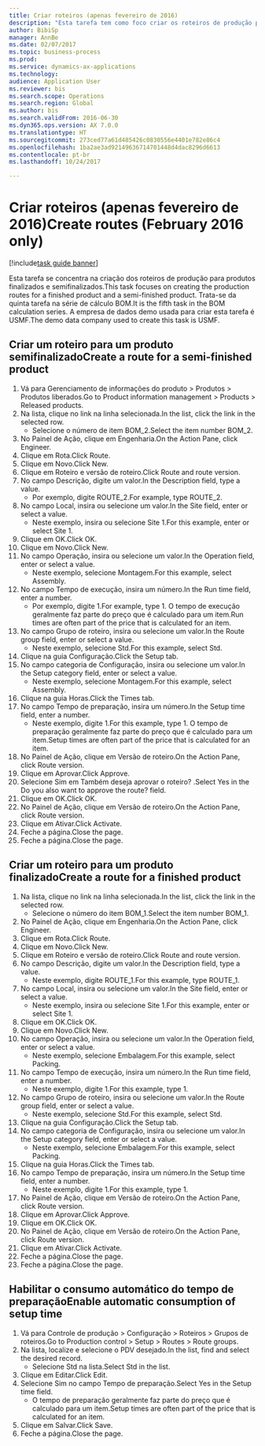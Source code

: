 ```yaml
--- 
title: Criar roteiros (apenas fevereiro de 2016)
description: "Esta tarefa tem como foco criar os roteiros de produção para produtos finalizados e semifinalizados."
author: BibiSp
manager: AnnBe
ms.date: 02/07/2017
ms.topic: business-process
ms.prod: 
ms.service: dynamics-ax-applications
ms.technology: 
audience: Application User
ms.reviewer: bis
ms.search.scope: Operations
ms.search.region: Global
ms.author: bis
ms.search.validFrom: 2016-06-30
ms.dyn365.ops.version: AX 7.0.0
ms.translationtype: HT
ms.sourcegitcommit: 273ced77a61d485426c0830556e4401e782e86c4
ms.openlocfilehash: 1ba2ae3ad92149636714701448d4dac8296d6613
ms.contentlocale: pt-br
ms.lasthandoff: 10/24/2017

---
```

# <a name="create-routes-february-2016-only"></a><span data-ttu-id="26183-103">Criar roteiros (apenas fevereiro de 2016)</span><span class="sxs-lookup"><span data-stu-id="26183-103">Create routes (February 2016 only)</span></span>

[!include[task guide banner](../../includes/task-guide-banner.md)]

<span data-ttu-id="26183-104">Esta tarefa se concentra na criação dos roteiros de produção para produtos finalizados e semifinalizados.</span><span class="sxs-lookup"><span data-stu-id="26183-104">This task focuses on creating the production routes for a finished product and a semi-finished product.</span></span> <span data-ttu-id="26183-105">Trata-se da quinta tarefa na série de cálculo BOM.</span><span class="sxs-lookup"><span data-stu-id="26183-105">It is the fifth task in the BOM calculation series.</span></span> <span data-ttu-id="26183-106">A empresa de dados demo usada para criar esta tarefa é USMF.</span><span class="sxs-lookup"><span data-stu-id="26183-106">The demo data company used to create this task is USMF.</span></span>


## <a name="create-a-route-for-a-semi-finished-product"></a><span data-ttu-id="26183-107">Criar um roteiro para um produto semifinalizado</span><span class="sxs-lookup"><span data-stu-id="26183-107">Create a route for a semi-finished product</span></span>
1. <span data-ttu-id="26183-108">Vá para Gerenciamento de informações do produto > Produtos > Produtos liberados.</span><span class="sxs-lookup"><span data-stu-id="26183-108">Go to Product information management > Products > Released products.</span></span>
2. <span data-ttu-id="26183-109">Na lista, clique no link na linha selecionada.</span><span class="sxs-lookup"><span data-stu-id="26183-109">In the list, click the link in the selected row.</span></span>
    * <span data-ttu-id="26183-110">Selecione o número de item BOM_2.</span><span class="sxs-lookup"><span data-stu-id="26183-110">Select the item number BOM_2.</span></span>  
3. <span data-ttu-id="26183-111">No Painel de Ação, clique em Engenharia.</span><span class="sxs-lookup"><span data-stu-id="26183-111">On the Action Pane, click Engineer.</span></span>
4. <span data-ttu-id="26183-112">Clique em Rota.</span><span class="sxs-lookup"><span data-stu-id="26183-112">Click Route.</span></span>
5. <span data-ttu-id="26183-113">Clique em Novo.</span><span class="sxs-lookup"><span data-stu-id="26183-113">Click New.</span></span>
6. <span data-ttu-id="26183-114">Clique em Roteiro e versão de roteiro.</span><span class="sxs-lookup"><span data-stu-id="26183-114">Click Route and route version.</span></span>
7. <span data-ttu-id="26183-115">No campo Descrição, digite um valor.</span><span class="sxs-lookup"><span data-stu-id="26183-115">In the Description field, type a value.</span></span>
    * <span data-ttu-id="26183-116">Por exemplo, digite ROUTE_2.</span><span class="sxs-lookup"><span data-stu-id="26183-116">For example, type ROUTE_2.</span></span>  
8. <span data-ttu-id="26183-117">No campo Local, insira ou selecione um valor.</span><span class="sxs-lookup"><span data-stu-id="26183-117">In the Site field, enter or select a value.</span></span>
    * <span data-ttu-id="26183-118">Neste exemplo, insira ou selecione Site 1.</span><span class="sxs-lookup"><span data-stu-id="26183-118">For this example, enter or select Site 1.</span></span>  
9. <span data-ttu-id="26183-119">Clique em OK.</span><span class="sxs-lookup"><span data-stu-id="26183-119">Click OK.</span></span>
10. <span data-ttu-id="26183-120">Clique em Novo.</span><span class="sxs-lookup"><span data-stu-id="26183-120">Click New.</span></span>
11. <span data-ttu-id="26183-121">No campo Operação, insira ou selecione um valor.</span><span class="sxs-lookup"><span data-stu-id="26183-121">In the Operation field, enter or select a value.</span></span>
    * <span data-ttu-id="26183-122">Neste exemplo, selecione Montagem.</span><span class="sxs-lookup"><span data-stu-id="26183-122">For this example, select Assembly.</span></span>  
12. <span data-ttu-id="26183-123">No campo Tempo de execução, insira um número.</span><span class="sxs-lookup"><span data-stu-id="26183-123">In the Run time field, enter a number.</span></span>
    * <span data-ttu-id="26183-124">Por exemplo, digite 1.</span><span class="sxs-lookup"><span data-stu-id="26183-124">For example, type 1.</span></span> <span data-ttu-id="26183-125">O tempo de execução geralmente faz parte do preço que é calculado para um item.</span><span class="sxs-lookup"><span data-stu-id="26183-125">Run times are often part of the price that is calculated for an item.</span></span>  
13. <span data-ttu-id="26183-126">No campo Grupo de roteiro, insira ou selecione um valor.</span><span class="sxs-lookup"><span data-stu-id="26183-126">In the Route group field, enter or select a value.</span></span>
    * <span data-ttu-id="26183-127">Neste exemplo, selecione Std.</span><span class="sxs-lookup"><span data-stu-id="26183-127">For this example, select Std.</span></span>  
14. <span data-ttu-id="26183-128">Clique na guia Configuração.</span><span class="sxs-lookup"><span data-stu-id="26183-128">Click the Setup tab.</span></span>
15. <span data-ttu-id="26183-129">No campo categoria de Configuração, insira ou selecione um valor.</span><span class="sxs-lookup"><span data-stu-id="26183-129">In the Setup category field, enter or select a value.</span></span>
    * <span data-ttu-id="26183-130">Neste exemplo, selecione Montagem.</span><span class="sxs-lookup"><span data-stu-id="26183-130">For this example, select Assembly.</span></span>  
16. <span data-ttu-id="26183-131">Clique na guia Horas.</span><span class="sxs-lookup"><span data-stu-id="26183-131">Click the Times tab.</span></span>
17. <span data-ttu-id="26183-132">No campo Tempo de preparação, insira um número.</span><span class="sxs-lookup"><span data-stu-id="26183-132">In the Setup time field, enter a number.</span></span>
    * <span data-ttu-id="26183-133">Neste exemplo, digite 1.</span><span class="sxs-lookup"><span data-stu-id="26183-133">For this example, type 1.</span></span> <span data-ttu-id="26183-134">O tempo de preparação geralmente faz parte do preço que é calculado para um item.</span><span class="sxs-lookup"><span data-stu-id="26183-134">Setup times are often part of the price that is calculated for an item.</span></span>  
18. <span data-ttu-id="26183-135">No Painel de Ação, clique em Versão de roteiro.</span><span class="sxs-lookup"><span data-stu-id="26183-135">On the Action Pane, click Route version.</span></span>
19. <span data-ttu-id="26183-136">Clique em Aprovar.</span><span class="sxs-lookup"><span data-stu-id="26183-136">Click Approve.</span></span>
20. <span data-ttu-id="26183-137">Selecione Sim em Também deseja aprovar o roteiro? .</span><span class="sxs-lookup"><span data-stu-id="26183-137">Select Yes in the Do you also want to approve the route? field.</span></span>
21. <span data-ttu-id="26183-138">Clique em OK.</span><span class="sxs-lookup"><span data-stu-id="26183-138">Click OK.</span></span>
22. <span data-ttu-id="26183-139">No Painel de Ação, clique em Versão de roteiro.</span><span class="sxs-lookup"><span data-stu-id="26183-139">On the Action Pane, click Route version.</span></span>
23. <span data-ttu-id="26183-140">Clique em Ativar.</span><span class="sxs-lookup"><span data-stu-id="26183-140">Click Activate.</span></span>
24. <span data-ttu-id="26183-141">Feche a página.</span><span class="sxs-lookup"><span data-stu-id="26183-141">Close the page.</span></span>
25. <span data-ttu-id="26183-142">Feche a página.</span><span class="sxs-lookup"><span data-stu-id="26183-142">Close the page.</span></span>

## <a name="create-a-route-for-a-finished-product"></a><span data-ttu-id="26183-143">Criar um roteiro para um produto finalizado</span><span class="sxs-lookup"><span data-stu-id="26183-143">Create a route for a finished product</span></span>
1. <span data-ttu-id="26183-144">Na lista, clique no link na linha selecionada.</span><span class="sxs-lookup"><span data-stu-id="26183-144">In the list, click the link in the selected row.</span></span>
    * <span data-ttu-id="26183-145">Selecione o número do item BOM_1.</span><span class="sxs-lookup"><span data-stu-id="26183-145">Select the item number BOM_1.</span></span>  
2. <span data-ttu-id="26183-146">No Painel de Ação, clique em Engenharia.</span><span class="sxs-lookup"><span data-stu-id="26183-146">On the Action Pane, click Engineer.</span></span>
3. <span data-ttu-id="26183-147">Clique em Rota.</span><span class="sxs-lookup"><span data-stu-id="26183-147">Click Route.</span></span>
4. <span data-ttu-id="26183-148">Clique em Novo.</span><span class="sxs-lookup"><span data-stu-id="26183-148">Click New.</span></span>
5. <span data-ttu-id="26183-149">Clique em Roteiro e versão de roteiro.</span><span class="sxs-lookup"><span data-stu-id="26183-149">Click Route and route version.</span></span>
6. <span data-ttu-id="26183-150">No campo Descrição, digite um valor.</span><span class="sxs-lookup"><span data-stu-id="26183-150">In the Description field, type a value.</span></span>
    * <span data-ttu-id="26183-151">Neste exemplo, digite ROUTE_1.</span><span class="sxs-lookup"><span data-stu-id="26183-151">For this example, type ROUTE_1.</span></span>  
7. <span data-ttu-id="26183-152">No campo Local, insira ou selecione um valor.</span><span class="sxs-lookup"><span data-stu-id="26183-152">In the Site field, enter or select a value.</span></span>
    * <span data-ttu-id="26183-153">Neste exemplo, insira ou selecione Site 1.</span><span class="sxs-lookup"><span data-stu-id="26183-153">For this example, enter or select Site 1.</span></span>  
8. <span data-ttu-id="26183-154">Clique em OK.</span><span class="sxs-lookup"><span data-stu-id="26183-154">Click OK.</span></span>
9. <span data-ttu-id="26183-155">Clique em Novo.</span><span class="sxs-lookup"><span data-stu-id="26183-155">Click New.</span></span>
10. <span data-ttu-id="26183-156">No campo Operação, insira ou selecione um valor.</span><span class="sxs-lookup"><span data-stu-id="26183-156">In the Operation field, enter or select a value.</span></span>
    * <span data-ttu-id="26183-157">Neste exemplo, selecione Embalagem.</span><span class="sxs-lookup"><span data-stu-id="26183-157">For this example, select Packing.</span></span>  
11. <span data-ttu-id="26183-158">No campo Tempo de execução, insira um número.</span><span class="sxs-lookup"><span data-stu-id="26183-158">In the Run time field, enter a number.</span></span>
    * <span data-ttu-id="26183-159">Neste exemplo, digite 1.</span><span class="sxs-lookup"><span data-stu-id="26183-159">For this example, type 1.</span></span>  
12. <span data-ttu-id="26183-160">No campo Grupo de roteiro, insira ou selecione um valor.</span><span class="sxs-lookup"><span data-stu-id="26183-160">In the Route group field, enter or select a value.</span></span>
    * <span data-ttu-id="26183-161">Neste exemplo, selecione Std.</span><span class="sxs-lookup"><span data-stu-id="26183-161">For this example, select Std.</span></span>  
13. <span data-ttu-id="26183-162">Clique na guia Configuração.</span><span class="sxs-lookup"><span data-stu-id="26183-162">Click the Setup tab.</span></span>
14. <span data-ttu-id="26183-163">No campo categoria de Configuração, insira ou selecione um valor.</span><span class="sxs-lookup"><span data-stu-id="26183-163">In the Setup category field, enter or select a value.</span></span>
    * <span data-ttu-id="26183-164">Neste exemplo, selecione Embalagem.</span><span class="sxs-lookup"><span data-stu-id="26183-164">For this example, select Packing.</span></span>  
15. <span data-ttu-id="26183-165">Clique na guia Horas.</span><span class="sxs-lookup"><span data-stu-id="26183-165">Click the Times tab.</span></span>
16. <span data-ttu-id="26183-166">No campo Tempo de preparação, insira um número.</span><span class="sxs-lookup"><span data-stu-id="26183-166">In the Setup time field, enter a number.</span></span>
    * <span data-ttu-id="26183-167">Neste exemplo, digite 1.</span><span class="sxs-lookup"><span data-stu-id="26183-167">For this example, type 1.</span></span>  
17. <span data-ttu-id="26183-168">No Painel de Ação, clique em Versão de roteiro.</span><span class="sxs-lookup"><span data-stu-id="26183-168">On the Action Pane, click Route version.</span></span>
18. <span data-ttu-id="26183-169">Clique em Aprovar.</span><span class="sxs-lookup"><span data-stu-id="26183-169">Click Approve.</span></span>
19. <span data-ttu-id="26183-170">Clique em OK.</span><span class="sxs-lookup"><span data-stu-id="26183-170">Click OK.</span></span>
20. <span data-ttu-id="26183-171">No Painel de Ação, clique em Versão de roteiro.</span><span class="sxs-lookup"><span data-stu-id="26183-171">On the Action Pane, click Route version.</span></span>
21. <span data-ttu-id="26183-172">Clique em Ativar.</span><span class="sxs-lookup"><span data-stu-id="26183-172">Click Activate.</span></span>
22. <span data-ttu-id="26183-173">Feche a página.</span><span class="sxs-lookup"><span data-stu-id="26183-173">Close the page.</span></span>
23. <span data-ttu-id="26183-174">Feche a página.</span><span class="sxs-lookup"><span data-stu-id="26183-174">Close the page.</span></span>

## <a name="enable-automatic-consumption-of-setup-time"></a><span data-ttu-id="26183-175">Habilitar o consumo automático do tempo de preparação</span><span class="sxs-lookup"><span data-stu-id="26183-175">Enable automatic consumption of setup time</span></span>
1. <span data-ttu-id="26183-176">Vá para Controle de produção > Configuração > Roteiros > Grupos de roteiros.</span><span class="sxs-lookup"><span data-stu-id="26183-176">Go to Production control > Setup > Routes > Route groups.</span></span>
2. <span data-ttu-id="26183-177">Na lista, localize e selecione o PDV desejado.</span><span class="sxs-lookup"><span data-stu-id="26183-177">In the list, find and select the desired record.</span></span>
    * <span data-ttu-id="26183-178">Selecione Std na lista.</span><span class="sxs-lookup"><span data-stu-id="26183-178">Select Std in the list.</span></span>  
3. <span data-ttu-id="26183-179">Clique em Editar.</span><span class="sxs-lookup"><span data-stu-id="26183-179">Click Edit.</span></span>
4. <span data-ttu-id="26183-180">Selecione Sim no campo Tempo de preparação.</span><span class="sxs-lookup"><span data-stu-id="26183-180">Select Yes in the Setup time field.</span></span>
    * <span data-ttu-id="26183-181">O tempo de preparação geralmente faz parte do preço que é calculado para um item.</span><span class="sxs-lookup"><span data-stu-id="26183-181">Setup times are often part of the price that is calculated for an item.</span></span>  
5. <span data-ttu-id="26183-182">Clique em Salvar.</span><span class="sxs-lookup"><span data-stu-id="26183-182">Click Save.</span></span>
6. <span data-ttu-id="26183-183">Feche a página.</span><span class="sxs-lookup"><span data-stu-id="26183-183">Close the page.</span></span>


